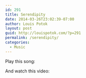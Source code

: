 ```yaml
---
id: 291
title: Serendipity
date: 2014-03-26T23:02:39-07:00
author: Louis Potok
layout: post
guid: http://louispotok.com/?p=291
permalink: /serendipity/
categories:
  - Music
---
```

Play this song:



And watch this video: